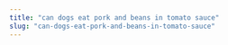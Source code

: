 ```yaml
---
title: "can dogs eat pork and beans in tomato sauce"
slug: "can-dogs-eat-pork-and-beans-in-tomato-sauce"
---
```


